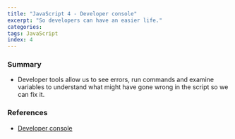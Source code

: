 ```yaml
---
title: "JavaScript 4 - Developer console"
excerpt: "So developers can have an easier life."
categories:
tags: JavaScript
index: 4
---
```


### Summary

- Developer tools allow us to see errors, run commands and examine variables to understand what might have gone wrong in the script so we can fix it.

### References

- [Developer console](https://javascript.info/devtools)
